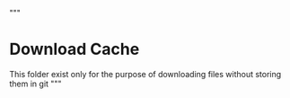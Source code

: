 """
# Download Cache

This folder exist only for the purpose of downloading files without storing them
in git
"""
